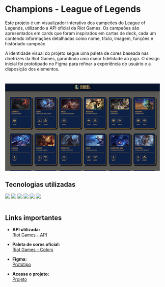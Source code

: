 # Champions - League of Legends

Este projeto é um visualizador interativo dos campeões do League of Legends, utilizando a API oficial da Riot Games. Os campeões são apresentados em cards que foram inspirados em cartas de deck, cada um contendo informações detalhadas como nome, título, imagem, funções e históriado campeão.

A identidade visual do projeto segue uma paleta de cores baseada nas diretrizes da Riot Games, garantindo uma maior fidelidade ao jogo. O design inicial foi prototipado no Figma para refinar a experiência do usuário e a disposição dos elementos.

#

<img src="img/project.gif" alt="Projeto"/> 

<br>

## Tecnologias utilizadas
<div>
     <img src="https://img.shields.io/badge/html5-%23E34F26.svg?style=for-the-badge&logo=html5&logoColor=white" />
     <img src="https://img.shields.io/badge/css3-%231572B6.svg?style=for-the-badge&logo=css3&logoColor=white" />
     <img src="https://img.shields.io/badge/javascript-%23323330.svg?style=for-the-badge&logo=javascript&logoColor=%23F7DF1E" />
     <img src="https://img.shields.io/badge/API%20Riot%20Games-282424.svg?style=for-the-badge&logo=riot-games&logoColor=white"/> 
     <img src="https://img.shields.io/badge/figma-%23F24E1E.svg?style=for-the-badge&logo=figma&logoColor=white"/>
     <img src="https://img.shields.io/badge/VS%20Code-0078d7.svg?style=for-the-badge&logo=visual-studio-code&logoColor=white"/> 
</div>

<br>

## Links importantes 
- **API utilizada:**  
  [Riot Games - API](https://ddragon.leagueoflegends.com/cdn/14.19.1/data/pt_BR/champion.json)  

- **Paleta de cores oficial:**  
  [Riot Games - Colors](https://brand.riotgames.com/pt-br/league-of-legends/color/)  

- **Figma:**  
  [Protótipo](https://www.figma.com/design/DansNeGtXRN9y0x2Qj4sM5/Champions-Lol?node-id=2-179&node-type=frame&t=NmPpdFXTjuOexgia-0)

- **Acesse o projeto:**  
  [Projeto](beatrizaribeiro.github.io/ChampionsLol/)
